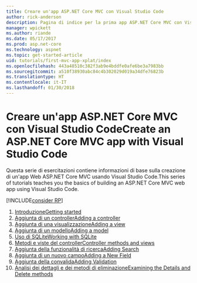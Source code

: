 ```yaml
---
title: Creare un'app ASP.NET Core MVC con Visual Studio Code
author: rick-anderson
description: Pagina di indice per la prima app ASP.NET Core MVC con Visual Studio Code
manager: wpickett
ms.author: riande
ms.date: 05/17/2017
ms.prod: asp.net-core
ms.technology: aspnet
ms.topic: get-started-article
uid: tutorials/first-mvc-app-xplat/index
ms.openlocfilehash: 443a48510c382f3ab9e4bddfe0afe6be3a7983bb
ms.sourcegitcommit: a510f38930abc84c4b302029d019a34dfe76823b
ms.translationtype: HT
ms.contentlocale: it-IT
ms.lasthandoff: 01/30/2018
---
```

# <a name="create-an-aspnet-core-mvc-app-with-visual-studio-code"></a><span data-ttu-id="0b235-103">Creare un'app ASP.NET Core MVC con Visual Studio Code</span><span class="sxs-lookup"><span data-stu-id="0b235-103">Create an ASP.NET Core MVC app with Visual Studio Code</span></span>

<span data-ttu-id="0b235-104">Questa serie di esercitazioni contiene informazioni di base sulla creazione di un'app Web ASP.NET Core MVC usando Visual Studio Code.</span><span class="sxs-lookup"><span data-stu-id="0b235-104">This series of tutorials teaches you the basics of building an ASP.NET Core MVC web app using Visual Studio Code.</span></span> 

[!INCLUDE[consider RP](../../includes/razor.md)]

1. [<span data-ttu-id="0b235-105">Introduzione</span><span class="sxs-lookup"><span data-stu-id="0b235-105">Getting started</span></span>](start-mvc.md)
2. [<span data-ttu-id="0b235-106">Aggiunta di un controller</span><span class="sxs-lookup"><span data-stu-id="0b235-106">Adding a controller</span></span>](adding-controller.md)
3. [<span data-ttu-id="0b235-107">Aggiunta di una visualizzazione</span><span class="sxs-lookup"><span data-stu-id="0b235-107">Adding a view</span></span>](adding-view.md)
4. [<span data-ttu-id="0b235-108">Aggiunta di un modello</span><span class="sxs-lookup"><span data-stu-id="0b235-108">Adding a model</span></span>](adding-model.md)
5. [<span data-ttu-id="0b235-109">Uso di SQLite</span><span class="sxs-lookup"><span data-stu-id="0b235-109">Working with SQLite</span></span>](working-with-sql.md)
6. [<span data-ttu-id="0b235-110">Metodi e viste del controller</span><span class="sxs-lookup"><span data-stu-id="0b235-110">Controller methods and views</span></span>](controller-methods-views.md)
7. [<span data-ttu-id="0b235-111">Aggiunta della funzionalità di ricerca</span><span class="sxs-lookup"><span data-stu-id="0b235-111">Adding Search</span></span>](search.md)
8. [<span data-ttu-id="0b235-112">Aggiunta di un nuovo campo</span><span class="sxs-lookup"><span data-stu-id="0b235-112">Adding a New Field</span></span>](new-field.md)
9. [<span data-ttu-id="0b235-113">Aggiunta della convalida</span><span class="sxs-lookup"><span data-stu-id="0b235-113">Adding Validation</span></span>](validation.md)
10. [<span data-ttu-id="0b235-114">Analisi dei dettagli e dei metodi di eliminazione</span><span class="sxs-lookup"><span data-stu-id="0b235-114">Examining the Details and Delete methods</span></span>](xref:tutorials/first-mvc-app/details)
